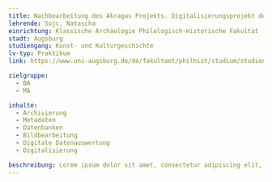 ```yaml
---
title: Nachbearbeitung des Akragas Projekts. Digitalisierungsprojekt der Ausgrabung in Agrigent
lehrende: Sojc, Natascha
einrichtung: Klassische Archäologie Philologisch-Historische Fakultät
stadt: Augsburg
studiengang: Kunst- und Kulturgeschichte
lv-typ: Praktikum
link: https://www.uni-augsburg.de/de/fakultaet/philhist/studium/studiengange-a-bis-z/kunst-und-kulturgeschichte-bachelor/aktuell/lehrveranstaltungen-im-sommersemester-2020/

zielgruppe:
  - BA
  - MA

inhalte:
  - Archivierung
  - Metadaten
  - Datenbanken
  - Bildbearbeitung
  - Digitale Datenauswertung
  - Digitalisierung

beschreibung: Lorem ipsum dolor sit amet, consectetur adipiscing elit, sed do eiusmod tempor incididunt ut labore et dolore magna aliqua. Ut enim ad minim veniam, quis nostrud exercitation ullamco laboris nisi ut aliquip ex ea commodo consequat. Duis aute irure dolor in reprehenderit in voluptate velit esse cillum dolore eu fugiat nulla pariatur. Excepteur sint occaecat cupidatat non proident, sunt in culpa qui officia deserunt mollit anim id est laborum.
---
```

 
